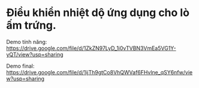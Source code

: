 # Điều khiển nhiệt dộ ứng dụng cho lò ấm trứng.

Demo tính năng: https://drive.google.com/file/d/1ZkZN97LyD_1i0vTVBN3VmEa5VG1Y-yQT/view?usp=sharing

Demo final: https://drive.google.com/file/d/1ijTh9gtCo8VhQWVaf6FHvlne_qSY6nfw/view?usp=sharing
